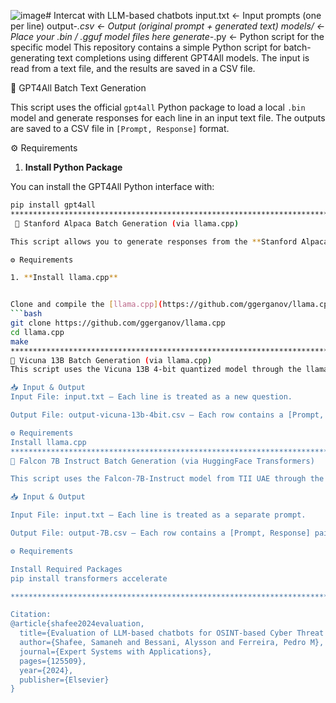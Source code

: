![image](https://github.com/user-attachments/assets/68351c36-688b-4482-9657-de8777a5967b)# Intercat with LLM-based chatbots
input.txt              ← Input prompts (one per line)
output-*.csv           ← Output (original prompt + generated text)
models/                ← Place your .bin / .gguf model files here
generate-*.py          ← Python script for the specific model
This repository contains a simple Python script for batch-generating text completions using different GPT4All models. The input is read from a text file, and the results are saved in a CSV file.

🤖 GPT4All Batch Text Generation

This script uses the official `gpt4all` Python package to load a local `.bin` model and generate responses for each line in an input text file. The outputs are saved to a CSV file in `[Prompt, Response]` format.

⚙️ Requirements

1. **Install Python Package**

You can install the GPT4All Python interface with:
```bash
pip install gpt4all
****************************************************************************************************************************************************************
 🦙 Stanford Alpaca Batch Generation (via llama.cpp)

This script allows you to generate responses from the **Stanford Alpaca** model or any compatible `.gguf` file using the `llama.cpp` backend. Input prompts are read from `input.txt`, and generated completions are saved in `output-alpaca.csv`.

⚙️ Requirements

1. **Install llama.cpp**


Clone and compile the [llama.cpp](https://github.com/ggerganov/llama.cpp) repo:
```bash
git clone https://github.com/ggerganov/llama.cpp
cd llama.cpp
make
**************************************************************************************************************************************************************
🦙 Vicuna 13B Batch Generation (via llama.cpp)
This script uses the Vicuna 13B 4-bit quantized model through the llama.cpp backend to generate answers for each prompt provided in an input text file. It's optimized for local inference on consumer GPUs or CPUs using quantized .bin files.

📥 Input & Output
Input File: input.txt — Each line is treated as a new question.

Output File: output-vicuna-13b-4bit.csv — Each row contains a [Prompt, Response] pair.

⚙️ Requirements
Install llama.cpp
******************************************************************************************************************************************************************
🦅 Falcon 7B Instruct Batch Generation (via HuggingFace Transformers)

This script uses the Falcon-7B-Instruct model from TII UAE through the HuggingFace transformers pipeline to generate responses for each prompt in an input text file. It supports fast local inference using GPU with bfloat16 precision.

📥 Input & Output

Input File: input.txt — Each line is treated as a separate prompt.

Output File: output-7B.csv — Each row contains a [Prompt, Response] pair.

⚙️ Requirements

Install Required Packages
pip install transformers accelerate

****************************************************************************************************************************************************************

Citation:
@article{shafee2024evaluation,
  title={Evaluation of LLM-based chatbots for OSINT-based Cyber Threat Awareness},
  author={Shafee, Samaneh and Bessani, Alysson and Ferreira, Pedro M},
  journal={Expert Systems with Applications},
  pages={125509},
  year={2024},
  publisher={Elsevier}
}


